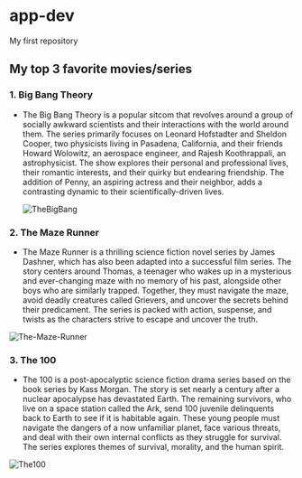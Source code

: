 # app-dev
My first repository

## My top 3 favorite movies/series

### 1. **Big Bang Theory**
   - The Big Bang Theory is a popular sitcom that revolves around a group of socially awkward scientists and their interactions with the world around them. The series primarily focuses on Leonard Hofstadter and Sheldon Cooper, two physicists living in Pasadena, California, and their friends Howard Wolowitz, an aerospace engineer, and Rajesh Koothrappali, an astrophysicist. The show explores their personal and professional lives, their romantic interests, and their quirky but endearing friendship. The addition of Penny, an aspiring actress and their neighbor, adds a contrasting dynamic to their scientifically-driven lives.
     
     ![TheBigBang](https://github.com/user-attachments/assets/beb32700-245e-4222-940b-ea507bb06e6c)

### 2. **The Maze Runner** 
   -  The Maze Runner is a thrilling science fiction novel series by James Dashner, which has also been adapted into a successful film series. The story centers around Thomas, a teenager who wakes up in a mysterious and ever-changing maze with no memory of his past, alongside other boys who are similarly trapped. Together, they must navigate the maze, avoid deadly creatures called Grievers, and uncover the secrets behind their predicament. The series is packed with action, suspense, and twists as the characters strive to escape and uncover the truth.
     
![The-Maze-Runner](https://github.com/user-attachments/assets/673a9031-f433-458d-9cb8-7ad181bb3a35)


### 3. **The 100**
   - The 100 is a post-apocalyptic science fiction drama series based on the book series by Kass Morgan. The story is set nearly a century after a nuclear apocalypse has devastated Earth. The remaining survivors, who live on a space station called the Ark, send 100 juvenile delinquents back to Earth to see if it is habitable again. These young people must navigate the dangers of a now unfamiliar planet, face various threats, and deal with their own internal conflicts as they struggle for survival. The series explores themes of survival, morality, and the human spirit.
     
![The100](https://github.com/user-attachments/assets/133ab47c-6eaa-4667-b40b-066fdf0458c2)

     
   

